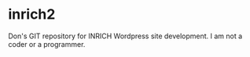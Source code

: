 # inrich2
Don's GIT repository for INRICH Wordpress site development. I am not a coder or a programmer. 
